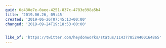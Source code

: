 ```yaml
---
guid: 6c430e7e-0aee-4251-837c-4783e398a5b4
title: '2019.06.26, 09:45'
created: '2019-06-26T07:45:13+00:00'
changed: '2019-09-24T19:18:53+00:00'


like_of: 'https://twitter.com/heydonworks/status/1143778524400164865'
---
```


